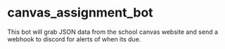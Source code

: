 # canvas_assignment_bot
This bot will grab JSON data from the school canvas website and send a webhook to discord for alerts of when its due.
